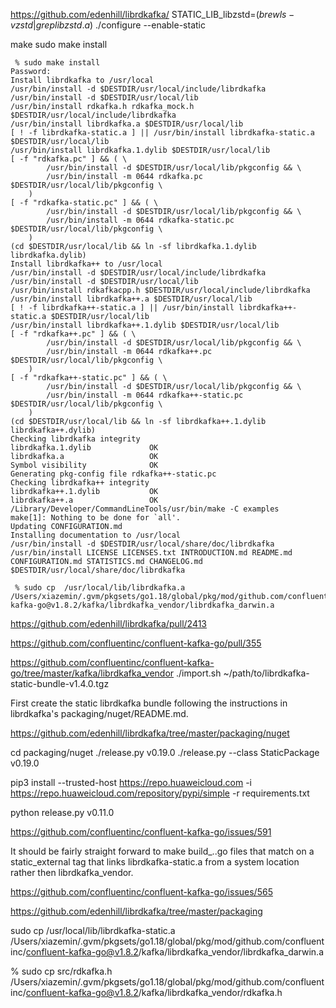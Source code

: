 
https://github.com/edenhill/librdkafka/
STATIC_LIB_libzstd=$(brew ls -v zstd | grep libzstd.a$) ./configure --enable-static

make
sudo make install

```
 % sudo make install
Password:
Install librdkafka to /usr/local
/usr/bin/install -d $DESTDIR/usr/local/include/librdkafka
/usr/bin/install -d $DESTDIR/usr/local/lib
/usr/bin/install rdkafka.h rdkafka_mock.h $DESTDIR/usr/local/include/librdkafka
/usr/bin/install librdkafka.a $DESTDIR/usr/local/lib
[ ! -f librdkafka-static.a ] || /usr/bin/install librdkafka-static.a $DESTDIR/usr/local/lib
/usr/bin/install librdkafka.1.dylib $DESTDIR/usr/local/lib
[ -f "rdkafka.pc" ] && ( \
		/usr/bin/install -d $DESTDIR/usr/local/lib/pkgconfig && \
		/usr/bin/install -m 0644 rdkafka.pc $DESTDIR/usr/local/lib/pkgconfig \
	)
[ -f "rdkafka-static.pc" ] && ( \
		/usr/bin/install -d $DESTDIR/usr/local/lib/pkgconfig && \
		/usr/bin/install -m 0644 rdkafka-static.pc $DESTDIR/usr/local/lib/pkgconfig \
	)
(cd $DESTDIR/usr/local/lib && ln -sf librdkafka.1.dylib librdkafka.dylib)
Install librdkafka++ to /usr/local
/usr/bin/install -d $DESTDIR/usr/local/include/librdkafka
/usr/bin/install -d $DESTDIR/usr/local/lib
/usr/bin/install rdkafkacpp.h $DESTDIR/usr/local/include/librdkafka
/usr/bin/install librdkafka++.a $DESTDIR/usr/local/lib
[ ! -f librdkafka++-static.a ] || /usr/bin/install librdkafka++-static.a $DESTDIR/usr/local/lib
/usr/bin/install librdkafka++.1.dylib $DESTDIR/usr/local/lib
[ -f "rdkafka++.pc" ] && ( \
		/usr/bin/install -d $DESTDIR/usr/local/lib/pkgconfig && \
		/usr/bin/install -m 0644 rdkafka++.pc $DESTDIR/usr/local/lib/pkgconfig \
	)
[ -f "rdkafka++-static.pc" ] && ( \
		/usr/bin/install -d $DESTDIR/usr/local/lib/pkgconfig && \
		/usr/bin/install -m 0644 rdkafka++-static.pc $DESTDIR/usr/local/lib/pkgconfig \
	)
(cd $DESTDIR/usr/local/lib && ln -sf librdkafka++.1.dylib librdkafka++.dylib)
Checking librdkafka integrity
librdkafka.1.dylib             OK
librdkafka.a                   OK
Symbol visibility              OK
Generating pkg-config file rdkafka++-static.pc
Checking librdkafka++ integrity
librdkafka++.1.dylib           OK
librdkafka++.a                 OK
/Library/Developer/CommandLineTools/usr/bin/make -C examples
make[1]: Nothing to be done for `all'.
Updating CONFIGURATION.md
Installing documentation to /usr/local
/usr/bin/install -d $DESTDIR/usr/local/share/doc/librdkafka
/usr/bin/install LICENSE LICENSES.txt INTRODUCTION.md README.md CONFIGURATION.md STATISTICS.md CHANGELOG.md $DESTDIR/usr/local/share/doc/librdkafka
```

```
 % sudo cp  /usr/local/lib/librdkafka.a /Users/xiazemin/.gvm/pkgsets/go1.18/global/pkg/mod/github.com/confluentinc/confluent-kafka-go@v1.8.2/kafka/librdkafka_vendor/librdkafka_darwin.a
```


https://github.com/edenhill/librdkafka/pull/2413

https://github.com/confluentinc/confluent-kafka-go/pull/355


https://github.com/confluentinc/confluent-kafka-go/tree/master/kafka/librdkafka_vendor
./import.sh ~/path/to/librdkafka-static-bundle-v1.4.0.tgz


First create the static librdkafka bundle following the instructions in
librdkafka's packaging/nuget/README.md.


https://github.com/edenhill/librdkafka/tree/master/packaging/nuget



 cd packaging/nuget
./release.py v0.19.0
./release.py  --class StaticPackage v0.19.0

 pip3 install --trusted-host https://repo.huaweicloud.com -i https://repo.huaweicloud.com/repository/pypi/simple -r requirements.txt
 
  python release.py v0.11.0
  
  
  https://github.com/confluentinc/confluent-kafka-go/issues/591
  
  It should be fairly straight forward to make build_..go files that match on a static_external tag that links librdkafka-static.a from a system location rather then librdkafka_vendor.
  
  https://github.com/confluentinc/confluent-kafka-go/issues/565
  
  https://github.com/edenhill/librdkafka/tree/master/packaging
  
  


 sudo cp  /usr/local/lib/librdkafka-static.a /Users/xiazemin/.gvm/pkgsets/go1.18/global/pkg/mod/github.com/confluentinc/confluent-kafka-go@v1.8.2/kafka/librdkafka_vendor/librdkafka_darwin.a
 
% sudo cp src/rdkafka.h /Users/xiazemin/.gvm/pkgsets/go1.18/global/pkg/mod/github.com/confluentinc/confluent-kafka-go@v1.8.2/kafka/librdkafka_vendor/rdkafka.h
